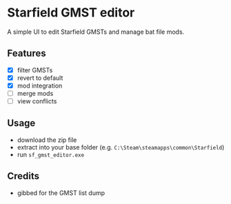 # Starfield GMST editor

A simple UI to edit Starfield GMSTs and manage bat file mods.

## Features

- [x] filter GMSTs
- [x] revert to default
- [x] mod integration
- [ ] merge mods
- [ ] view conflicts

## Usage

- download the zip file
- extract into your base folder (e.g. `C:\Steam\steamapps\common\Starfield`)
- run `sf_gmst_editor.exe`

## Credits

- gibbed for the GMST list dump
